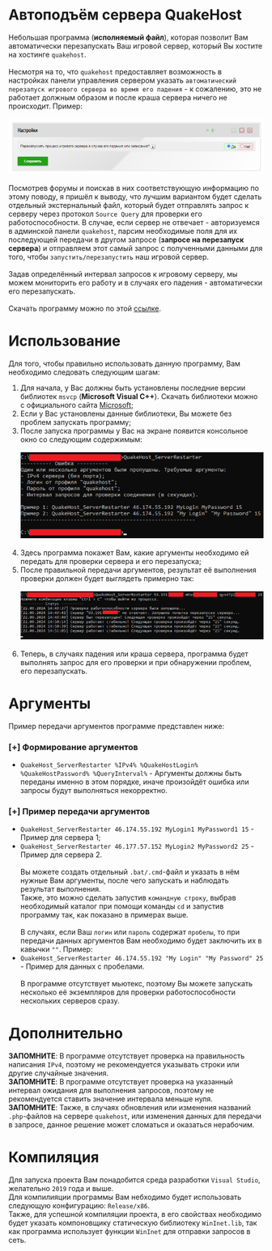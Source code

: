 # Автоподъём сервера QuakeHost
Небольшая программа (**исполняемый файл**), которая позволит Вам автоматически перезапускать Ваш игровой сервер, который Вы хостите на хостинге `quakehost`.<br><br>
Несмотря на то, что `quakehost` предоставляет возможность в настройках панели управления сервером указать `автоматический перезапуск игрового сервера во время его падения` - к сожалению, это не работает должным образом и после краша сервера ничего не происходит. Пример:<br><br>
![Screenshot_1](https://github.com/kekekekkek/QuakeHost_ServerRestarter/blob/main/Images/Screenshot_1.png)<br><br>
Посмотрев форумы и поискав в них соответствующую информацию по этому поводу, я пришёл к выводу, что лучшим вариантом будет сделать отдельный экстернальный файл, который будет отправлять запрос к серверу через протокол `Source Query` для проверки его работоспособности. В случае, если сервер не отвечает - авторизуемся в админской панели `quakehost`, парсим необходимые поля для их последующей передачи в другом запросе (**запросе на перезапуск сервера**) и отправляем этот самый запрос с полученными данными для того, чтобы `запустить/перезапустить` наш игровой сервер.<br><br>
Задав определённый интервал запросов к игровому серверу, мы можем мониторить его работу и в случаях его падения - автоматически его перезапускать.<br><br>
Скачать программу можно по этой [ссылке]().<br>

# Использование
Для того, чтобы правильно использовать данную программу, Вам необходимо следовать следующим шагам:
1. Для начала, у Вас должны быть установлены последние версии библиотек `msvcp` (**Microsoft Visual C++**). Скачать библиотеки можно с официального сайта [Microsoft](https://learn.microsoft.com/ru-ru/cpp/windows/latest-supported-vc-redist?view=msvc-170); 
2. Если у Вас установлены данные библиотеки, Вы можете без проблем запускать программу;
3. После запуска программы у Вас на экране появится консольное окно со следующим содержимым:<br><br>
![Screenshot_2](https://github.com/kekekekkek/QuakeHost_ServerRestarter/blob/main/Images/Screenshot_2.png)<br><br>
4. Здесь программа покажет Вам, какие аргументы необходимо ей передать для проверки сервера и его перезапуска;
5. После правильной передачи аргументов, результат её выполнения проверки должен будет выглядеть примерно так:<br><br>
![Screenshot_3](https://github.com/kekekekkek/QuakeHost_ServerRestarter/blob/main/Images/Screenshot_3.png)<br><br>
6. Теперь, в случаях падения или краша сервера, программа будет выполнять запрос для его проверки и при обнаружении проблем, его перезапускать.

# Аргументы
Пример передачи аргументов программе представлен ниже:
### [+] Формирование аргументов
* `QuakeHost_ServerRestarter %IPv4% %QuakeHostLogin% %QuakeHostPassword% %QueryInterval%` - Аргументы должны быть переданы именно в этом порядке, иначе произойдёт ошибка или запросы будут выполняться некорректно.
### [+] Пример передачи аргументов
* `QuakeHost_ServerRestarter 46.174.55.192 MyLogin1 MyPassword1 15` - Пример для сервера 1;
* `QuakeHost_ServerRestarter 46.177.57.152 MyLogin2 MyPassword2 25` - Пример для сервера 2.<br><br>
Вы можете создать отдельный `.bat/.cmd`-файл и указать в нём нужные Вам аргументы, после чего запускать и наблюдать результат выполнения.<br>
Также, это можно сделать запустив `командную строку`, выбрав необходимый каталог при помощи команды `cd` и запустив программу так, как показано в примерах выше.<br><br>
В случаях, если Ваш `логин` или `пароль` содержат `пробелы`, то при передачи данных аргументов Вам необходимо будет заключить их в кавычки `""`. Пример:<br>
* `QuakeHost_ServerRestarter 46.174.55.192 "My Login" "My Password" 25` - Пример для данных с пробелами.<br><br>
В программе отсутствует мьютекс, поэтому Вы можете запускать несколько её экземпляров для проверки работоспособности нескольких серверов сразу.

# Дополнительно
**ЗАПОМНИТЕ**: В программе отсутствует проверка на правильность написания `IPv4`, поэтому не рекомендуется указывать строки или другие случайные значения.<br>
**ЗАПОМНИТЕ**: В программе отсутствует проверка на указанный интервал ожидания для выполнения запросов, поэтому не рекомендуется ставить значение интервала меньше нуля.<br>
**ЗАПОМНИТЕ**: Также, в случаях обновления или изменения названий `.php`-файлов на сервере `quakehost`, или изменения данных для передачи в запросе, данное решение может сломаться и оказаться нерабочим.<br>

# Компиляция
Для запуска проекта Вам понадобится среда разработки `Visual Studio`, желательно `2019` года и выше.<br>
Для компилияции программы Вам небходимо будет использовать следующую конфигурацию: `Release/x86`.<br>
Также, для успешной компиляции проекта, в его свойствах необходимо будет указать компоновщику статическую библиотеку `WinInet.lib`, так как программа использует функции `WinInet` для отправки запросов в сеть.
